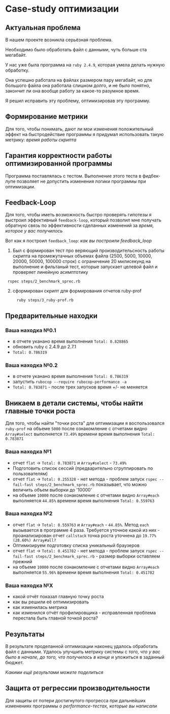 # Case-study оптимизации

## Актуальная проблема
В нашем проекте возникла серьёзная проблема.

Необходимо было обработать файл с данными, чуть больше ста мегабайт.

У нас уже была программа на `ruby 2.4.9`, которая умела делать нужную обработку.

Она успешно работала на файлах размером пару мегабайт, но для большого файла она работала слишком долго, и не было понятно, закончит ли она вообще работу за какое-то разумное время.

Я решил исправить эту проблему, оптимизировав эту программу.

## Формирование метрики
Для того, чтобы понимать, дают ли мои изменения положительный эффект на быстродействие программы я придумал использовать такую метрику: *время работы скрипта* 

## Гарантия корректности работы оптимизированной программы
Программа поставлялась с тестом. Выполнение этого теста в фидбек-лупе позволяет не допустить изменения логики программы при оптимизации.

## Feedback-Loop
Для того, чтобы иметь возможность быстро проверять гипотезы я выстроил эффективный `feedback-loop`, который позволил мне получать обратную связь по эффективности сделанных изменений за *время, которое у вас получилось*

Вот как я построил `feedback_loop`: *как вы построили feedback_loop*

1) Был с формирован тест про веряющий производительсность работы скрипта на промежутачных объемах файла (2500, 5000, 10000, 20000, 50000, 100000 строк) c ограничение 20 милисекунд на выполнение и фильтаный тест, которые запускает целевой файл и проверяет линейную асимптотику
```
 rspec steps/2_benchmark_sprec.rb
``` 
2) сформирован скрипт для формирования отчетов ruby-prof
```
     ruby steps/3_ruby-prof.rb
```

## Предварительные находки

### Ваша находка №0.1
- в отчете уканано время выполнения `Total: 0.828865`
- обновить ruby с 2.4.9 до 2.7.1
- `Total: 0.786319`

### Ваша находка №0.2
- в отчете уканано время выполнения `Total: 0.786319`
- запустить `rubocop --require rubocop-performance -a`
- `Total: 0.783871` - после трех запусков время +/- не меняется

## Вникаем в детали системы, чтобы найти главные точки роста
Для того, чтобы найти "точки роста" для оптимизации я воспользовался `ruby-prof` на объеме `5000` после ознакомление с отчетами видно `Array#select` выполняется `73.49%` времени время выполнения `Total: 0.783871`

### Ваша находка №1
- отчет `flat` -> `Total: 0.783871` и `Array#select` - `73.49%`
- Подготовить список сессий (предварительно сгруппировать по пользователям)
- отчет `flat` -> `Total: 0.255328` - нет метода - проблем
  запуск `rspec --fail-fast steps/2_benchmark_sprec.rb` показывает, что можно величить объем выборки до '10000'
- на объеме `10000` после ознакомление с отчетами видно `Array#each` выполняется `44.85%` времени время выполнения `Total: 0.559763` 

### Ваша находка №2
- отчет `flat` -> `Total: 0.559763` и `Array#each` - `44.85%`. Метод `each` вызывается в программе 4 раза. Требуется уточное какой из них - проанализирован отчет `callstack` точка роста уточнена до `19.77% (28.60%) Array#all?`
- Оптимизируем подготовку списка уникальный браузеров 
- отчет `flat` -> `Total: 0.451782` - нет метода - проблем
  запуск `rspec --fail-fast steps/2_benchmark_sprec.rb` - размер выборки оставляем прежний 
- на объеме `10000` после ознакомление с отчетами видно `Array#each` выполняется `55.96%` времени время выполнения `Total: 0.451782` 


### Ваша находка №X
- какой отчёт показал главную точку роста
- как вы решили её оптимизировать
- как изменилась метрика
- как изменился отчёт профилировщика - исправленная проблема перестала быть главной точкой роста?

## Результаты
В результате проделанной оптимизации наконец удалось обработать файл с данными.
Удалось улучшить метрику системы с *того, что у вас было в начале, до того, что получилось в конце* и уложиться в заданный бюджет.

*Какими ещё результами можете поделиться*

## Защита от регрессии производительности
Для защиты от потери достигнутого прогресса при дальнейших изменениях программы *о performance-тестах, которые вы написали*


